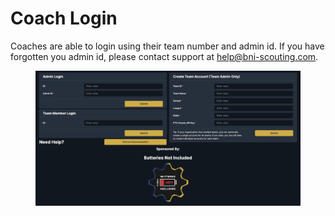 # Coach Login

Coaches are able to login using their team number and admin id. If you have forgotten you admin id, please contact support at help@bni-scouting.com.

<figure><img src="../.gitbook/assets/Start" alt=""><figcaption></figcaption></figure>
